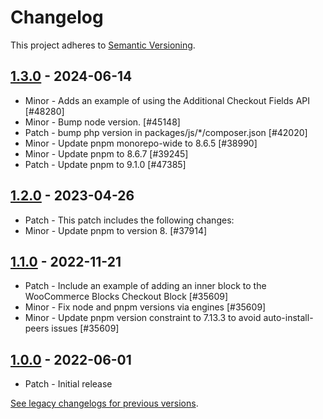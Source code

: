 # Changelog 

This project adheres to [Semantic Versioning](https://semver.org/spec/v2.0.0.html).

## [1.3.0](https://www.npmjs.com/package/@woocommerce/extend-cart-checkout-block/v/1.3.0) - 2024-06-14 

-   Minor - Adds an example of using the Additional Checkout Fields API [#48280]
-   Minor - Bump node version. [#45148]
-   Patch - bump php version in packages/js/*/composer.json [#42020]
-   Minor - Update pnpm monorepo-wide to 8.6.5 [#38990]
-   Minor - Update pnpm to 8.6.7 [#39245]
-   Patch - Update pnpm to 9.1.0 [#47385]

## [1.2.0](https://www.npmjs.com/package/@woocommerce/extend-cart-checkout-block/v/1.2.0) - 2023-04-26 

-   Patch - This patch includes the following changes:
-   Minor - Update pnpm to version 8. [#37914]

## [1.1.0](https://www.npmjs.com/package/@woocommerce/extend-cart-checkout-block/v/1.1.0) - 2022-11-21 

-   Patch - Include an example of adding an inner block to the WooCommerce Blocks Checkout Block [#35609]
-   Minor - Fix node and pnpm versions via engines [#35609]
-   Minor - Update pnpm version constraint to 7.13.3 to avoid auto-install-peers issues [#35609]

## [1.0.0](https://www.npmjs.com/package/@woocommerce/extend-cart-checkout-block/v/1.0.0) - 2022-06-01 

-   Patch - Initial release

[See legacy changelogs for previous versions](https://github.com/woocommerce/woocommerce/blob/68581955106947918d2b17607a01bdfdf22288a9/packages/js/extend-cart-checkout-block/CHANGELOG.md).
